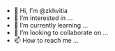- 👋 Hi, I’m @zkhvitia
- 👀 I’m interested in ...
- 🌱 I’m currently learning ...
- 💞️ I’m looking to collaborate on ...
- 📫 How to reach me ...

<!---
zkhvitia/zkhvitia is a ✨ special ✨ repository because its `README.md` (this file) appears on your GitHub profile.
You can click the Preview link to take a look at your changes.
--->
